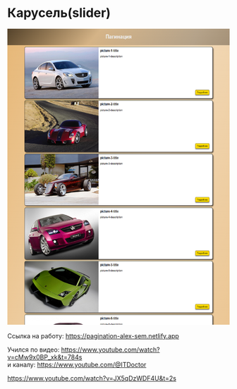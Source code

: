 # Карусель(slider)

![Скриншот](https://github.com/Slem7415t/pagination/blob/work/images/scrin.png)

Ссылка на работу: https://pagination-alex-sem.netlify.app

Учился по видео: https://www.youtube.com/watch?v=cMw9x0BP_xk&t=784s <br>
и каналу: https://www.youtube.com/@ITDoctor

https://www.youtube.com/watch?v=JX5qDzWDF4U&t=2s
